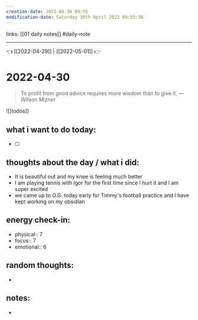```yaml
---
creation-date: 2022-04-30 09:55 
modification-date: Saturday 30th April 2022 09:55:36 
---
```

links: [[01 daily notes]] 
#daily-note
___

👈 [[2022-04-29]] | [[2022-05-01]] 👉 

# 2022-04-30 
> To profit from good advice requires more wisdom than to give it.
> — <cite>Wilson Mizner</cite>

![[todos]]

## what i want to do today:
- [ ] 

## thoughts about the day / what i did:
- It is beautiful out and my knee is feeling much better
- I am playing tennis with Igor for the first time since I hurt it and I am super excited
- we came up to O.G. today early for Timmy's football practice and I have kept working on my obsidian

## energy check-in:
- physical:: 7
- focus:: 7
- emotional:: 6

## random thoughts:
- 

## notes:
- 

